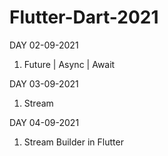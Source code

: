 # Flutter-Dart-2021

DAY 02-09-2021
1. Future | Async | Await<br />

DAY 03-09-2021
1. Stream<br />

DAY 04-09-2021
  1. Stream Builder in Flutter
